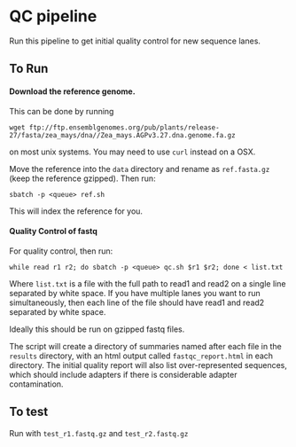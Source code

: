 # QC pipeline 
Run this pipeline to get initial quality control for new sequence lanes. 

## To Run

#### Download the reference genome. 
This can be done by running

	wget ftp://ftp.ensemblgenomes.org/pub/plants/release-27/fasta/zea_mays/dna//Zea_mays.AGPv3.27.dna.genome.fa.gz

on most unix systems.  You may need to use ``curl`` instead on a OSX. 

Move the reference into the ``data`` directory and rename as ``ref.fasta.gz`` (keep the reference gzipped).
Then run:

	sbatch -p <queue> ref.sh

This will index the reference for you.

#### Quality Control of fastq

For quality control, then run:

	while read r1 r2; do sbatch -p <queue> qc.sh $r1 $r2; done < list.txt

Where ``list.txt`` is a file with the full path to read1 and read2 on a single line separated by white space. 
If you have multiple lanes you want to run simultaneously, then each line of the file should have read1 and read2 separated by white space.

Ideally this should be run on gzipped fastq files. 

The script will create a directory of summaries named after each file in the ``results`` directory, with an html output called ``fastqc_report.html`` in each directory. 
The initial quality report will also list over-represented sequences, which should include adapters if there is considerable adapter contamination.

<!-- ### Adapter and Quality Trimming

The script assumes adapters in ``adapters.fa`` are correct. 
This should be the case from most Illumina libraries, but if in doubt check with the lab manager or facility that made the libraries. 
This produces a file that ends with ``.filter.fq`` for each of your input fastq files. -->

## To test
Run with ``test_r1.fastq.gz`` and ``test_r2.fastq.gz``
